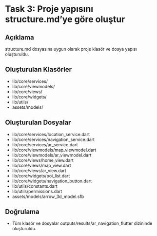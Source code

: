 # Task 3: Proje yapısını structure.md’ye göre oluştur

## Açıklama
structure.md dosyasına uygun olarak proje klasör ve dosya yapısı oluşturuldu.

## Oluşturulan Klasörler
- lib/core/services/
- lib/core/viewmodels/
- lib/core/views/
- lib/core/widgets/
- lib/utils/
- assets/models/

## Oluşturulan Dosyalar
- lib/core/services/location_service.dart
- lib/core/services/navigation_service.dart
- lib/core/services/ar_service.dart
- lib/core/viewmodels/map_viewmodel.dart
- lib/core/viewmodels/ar_viewmodel.dart
- lib/core/views/home_view.dart
- lib/core/views/map_view.dart
- lib/core/views/ar_view.dart
- lib/core/widgets/poi_list.dart
- lib/core/widgets/navigation_button.dart
- lib/utils/constants.dart
- lib/utils/permissions.dart
- assets/models/arrow_3d_model.sfb

## Doğrulama
- Tüm klasör ve dosyalar outputs/results/ar_navigation_flutter dizininde oluşturuldu. 